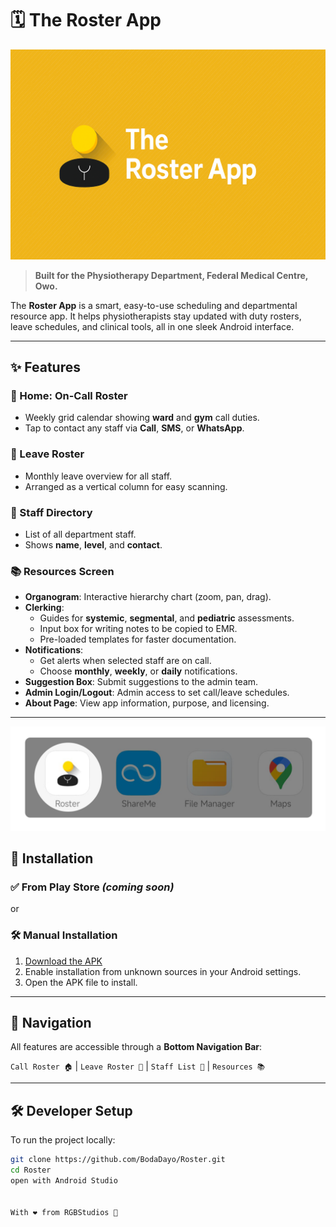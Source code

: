 # 🗓️ The Roster App

![Banner](https://github.com/BodaDayo/Roster/blob/master/assets/Banner.png)

> **Built for the Physiotherapy Department, Federal Medical Centre, Owo.**

The **Roster App** is a smart, easy-to-use scheduling and departmental resource app. It helps physiotherapists stay updated with duty rosters, leave schedules, and clinical tools, all in one sleek Android interface.

---

## ✨ Features

### 📆 Home: On-Call Roster
- Weekly grid calendar showing **ward** and **gym** call duties.
- Tap to contact any staff via **Call**, **SMS**, or **WhatsApp**.

### 🌴 Leave Roster
- Monthly leave overview for all staff.
- Arranged as a vertical column for easy scanning.

### 👥 Staff Directory
- List of all department staff.
- Shows **name**, **level**, and **contact**.

### 📚 Resources Screen
- **Organogram**: Interactive hierarchy chart (zoom, pan, drag).
- **Clerking**:
    - Guides for **systemic**, **segmental**, and **pediatric** assessments.
    - Input box for writing notes to be copied to EMR.
    - Pre-loaded templates for faster documentation.
- **Notifications**:
    - Get alerts when selected staff are on call.
    - Choose **monthly**, **weekly**, or **daily** notifications.
- **Suggestion Box**: Submit suggestions to the admin team.
- **Admin Login/Logout**: Admin access to set call/leave schedules.
- **About Page**: View app information, purpose, and licensing.

---

![Icon](https://github.com/BodaDayo/Roster/blob/master/assets/icon.png)

## 🚀 Installation

### ✅ From Play Store *(coming soon)*

or

### 🛠 Manual Installation

1. [Download the APK](https://github.com/BodaDayo/Roster/release/roster_app.apk)
2. Enable installation from unknown sources in your Android settings.
3. Open the APK file to install.

---

## 🧭 Navigation

All features are accessible through a **Bottom Navigation Bar**:

`Call Roster 🏠` | `Leave Roster 📆` | `Staff List 👥` | `Resources 📚`

---

## 🛠 Developer Setup

To run the project locally:

```bash
git clone https://github.com/BodaDayo/Roster.git
cd Roster
open with Android Studio


With ❤️ from RGBStudios 🎨